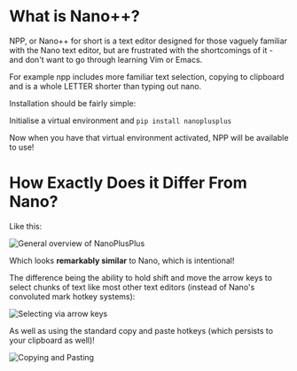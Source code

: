 # What is Nano++?

NPP, or Nano++ for short is a text editor designed for those vaguely familiar with the Nano text editor, but are frustrated with the shortcomings of it - and don't want to go through learning Vim or Emacs.

For example npp includes more familiar text selection, copying to clipboard and is a whole LETTER shorter than typing out nano.

Installation should be fairly simple:

Initialise a virtual environment and `pip install nanoplusplus`

Now when you have that virtual environment activated, NPP will be available to use!

# How Exactly Does it Differ From Nano?

Like this:

![General overview of NanoPlusPlus](assets/general%20overview.gif)

Which looks **remarkably similar** to Nano, which is intentional!

The difference being the ability to hold shift and move the arrow keys to select chunks of text like most other text editors (instead of Nano's convoluted mark hotkey systems):

![Selecting via arrow keys](assets/selection.gif)

As well as using the standard copy and paste hotkeys (which persists to your clipboard as well)!

![Copying and Pasting](assets/clipboarding.gif)